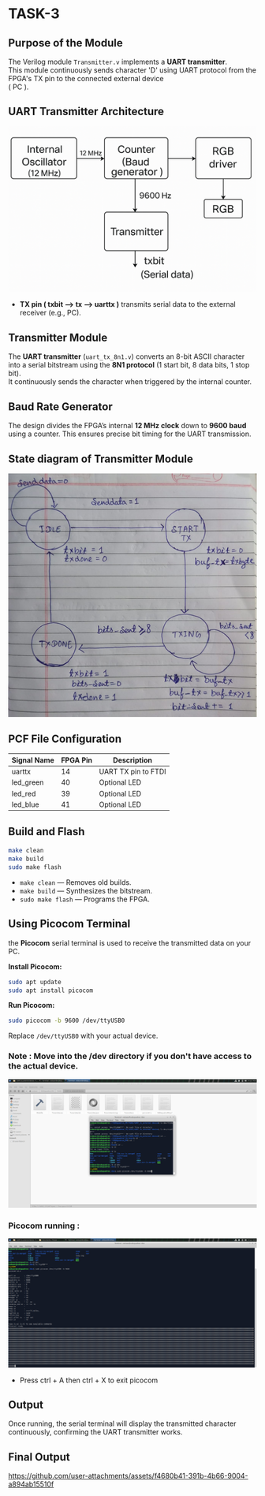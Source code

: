 # TASK-3


## Purpose of the Module

The Verilog module `Transmitter.v` implements a **UART transmitter**.  
This module continuously sends character 'D' using UART protocol from the FPGA's TX pin to the connected external device  
( PC ).

## UART Transmitter Architecture

![Architecture](Media/block_diagram_digital.png)

- **TX pin ( txbit --> tx --> uarttx )** transmits serial data to the external receiver (e.g., PC).


## Transmitter Module

The **UART transmitter** (`uart_tx_8n1.v`) converts an 8-bit ASCII character into a serial bitstream using the **8N1 protocol** (1 start bit, 8 data bits, 1 stop bit).  
It continuously sends the character when triggered by the internal counter.

## Baud Rate Generator

The design divides the FPGA’s internal **12 MHz clock** down to **9600 baud** using a counter.
This ensures precise bit timing for the UART transmission.

## State diagram of Transmitter Module 
![state_digram](Media/State_diagram.jpeg)
## PCF File Configuration

| Signal Name | FPGA Pin | Description          |
|-------------|----------|----------------------|
| uarttx      | 14       | UART TX pin to FTDI  |
| led_green   | 40       | Optional LED         |
| led_red     | 39       | Optional LED         |
| led_blue    | 41       | Optional LED         |

## Build and Flash

```bash
make clean
make build
sudo make flash
```

- `make clean` — Removes old builds.
- `make build` — Synthesizes the bitstream.
- `sudo make flash` — Programs the FPGA.
## Using Picocom Terminal

the **Picocom** serial terminal is used to receive the transmitted data on your PC.

**Install Picocom:**

```bash
sudo apt update
sudo apt install picocom
```

**Run Picocom:**

```bash
sudo picocom -b 9600 /dev/ttyUSB0
```

Replace `/dev/ttyUSB0` with your actual device.
### Note : Move into the /dev directory if you don't have access to the actual device. 

![picocom](Media/hardware_device.png)
### Picocom running :
![running](Media/picocom_running.png) 
- Press ctrl + A then ctrl + X to exit picocom
## Output
Once running, the serial terminal will display the transmitted character continuously, confirming the UART transmitter works.
## Final Output 
https://github.com/user-attachments/assets/f4680b41-391b-4b66-9004-a894ab15510f

